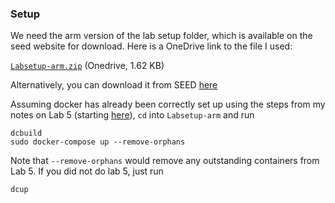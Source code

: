 ### Setup
We need the arm version of the lab setup folder, which is available on the seed website for download. Here is a OneDrive link to the file I used:

[`Labsetup-arm.zip`](https://1drv.ms/u/s!As06ehb0pJGBh_E0dcqNm1YT92bhpw?e=IzMTfC) (Onedrive, 1.62 KB)

Alternatively, you can download it from SEED [here](https://seedsecuritylabs.org/Labs_20.04/Files/Mitnick_Attack/Labsetup-arm.zip)

Assuming docker has already been correctly set up using the steps from my notes on Lab 5 (starting [here](https://github.com/jleesCY/apple-silicon-seed-kali/tree/main/Lab-Notes/CY4310/5%20-%20DNS%20Spoofing#install-the-correct-version-of-docker)), `cd` into `Labsetup-arm` and run

```
dcbuild
sudo docker-compose up --remove-orphans
```

Note that `--remove-orphans` would remove any outstanding containers from Lab 5. If you did not do lab 5, just run

```
dcup
```